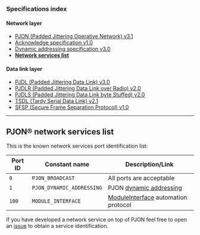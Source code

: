 ### Specifications index

#### Network layer
- [PJON (Padded Jittering Operative Network) v3.1](/specification/PJON-protocol-specification-v3.1.md)
- [Acknowledge specification v1.0](/specification/PJON-protocol-acknowledge-specification-v1.0.md)
- [Dynamic addressing specification v3.0](/specification/PJON-dynamic-addressing-specification-v3.0.md)
- **[Network services list](/specification/PJON-network-services-list.md)**
#### Data link layer
- [PJDL (Padded Jittering Data Link) v3.0](/src/strategies/SoftwareBitBang/specification/PJDL-specification-v3.0.md)
- [PJDLR (Padded Jittering Data Link over Radio) v2.0](/src/strategies/OverSampling/specification/PJDLR-specification-v2.0.md)
- [PJDLS (Padded Jittering Data Link byte Stuffed) v2.0](/src/strategies/AnalogSampling/specification/PJDLS-specification-v2.0.md)
- [TSDL (Tardy Serial Data Link) v2.1](/src/strategies/ThroughSerial/specification/TSDL-specification-v2.1.md)
- [SFSP (Secure Frame Separation Protocol) v1.0](/specification/SFSP-frame-separation-specification-v1.0.md)

---

## PJON® network services list
This is the known network services port identification list:  

| Port ID | Constant name               | Description/Link                    |
| ------- | --------------------------- | ----------------------------------- |
| `0`     | `PJON_BROADCAST`            | All ports are acceptable            |
| `1`     | `PJON_DYNAMIC_ADDRESSING`   | PJON [dynamic addressing](/specification/PJON-dynamic-addressing-specification-v3.0.md) |
| `100`   | `MODULE_INTERFACE`          | [ModuleInterface](https://github.com/fredilarsen/ModuleInterface) automation protocol   |

If you have developed a network service on top of PJON feel free to open an [issue](https://github.com/gioblu/PJON/issues) to obtain a service identification.
